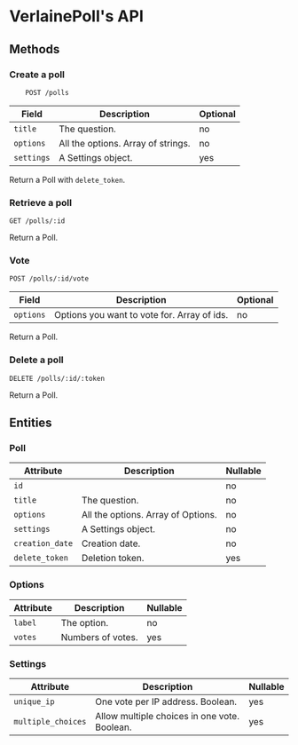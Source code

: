 # VerlainePoll's API

## Methods

### Create a poll
```
    POST /polls
```

| Field          | Description                          | Optional   |
| -------------- | ------------------------------------ | ---------- |
| `title`        | The question.                        | no         |
| `options`      | All the options. Array of strings.   | no         |
| `settings`     | A Settings object.                   | yes        |

Return a Poll with `delete_token`.

### Retrieve a poll

```
GET /polls/:id
```

Return a Poll.

### Vote

```
POST /polls/:id/vote
```
| Field          | Description                                  | Optional   |
| -------------- | -------------------------------------------- | ---------- |
| `options`      | Options you want to vote for. Array of ids.  | no         |

Return a Poll.

### Delete a poll

```
DELETE /polls/:id/:token
```

Return a Poll.

## Entities

### Poll

| Attribute          | Description                          | Nullable   |
| ------------------ | ------------------------------------ | ---------- |
| `id`               |                                      | no         |
| `title`            | The question.                        | no         |
| `options`          | All the options. Array of Options.   | no         |
| `settings`         | A Settings object.                   | no         |
| `creation_date`    | Creation date.                       | no         |
| `delete_token`     | Deletion token.                      | yes        |

### Options

| Attribute          | Description                          | Nullable   |
| ------------------ | ------------------------------------ | ---------- |
| `label`            | The option.                          | no         |
| `votes`            | Numbers of votes.                    | yes        |

### Settings

| Attribute          | Description                                     | Nullable   |
| ------------------ | ----------------------------------------------- | ---------- |
| `unique_ip`        | One vote per IP address. Boolean.               | yes        |
| `multiple_choices` | Allow multiple choices in one vote. Boolean.    | yes        |
